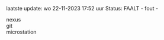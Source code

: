 laatste update: 
wo 22-11-2023 17:52   uur 
Status: FAALT - fout - 
<div class="service R">nexus</div><div class="service R">git</div><div class="service Y">microstation</div>